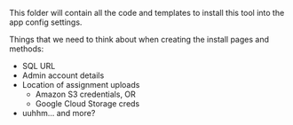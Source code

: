This folder will contain all the code and templates to install this tool into the app config settings.

Things that we need to think about when creating the install pages and methods:
 - SQL URL
 - Admin account details
 - Location of assignment uploads
   - Amazon S3 credentials, OR
   - Google Cloud Storage creds
 - uuhhm... and more?